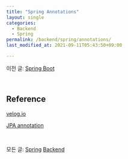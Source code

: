 ```yaml
---
title: "Spring Annotations"
layout: single
categories:
  - Backend
  - Spring
permalink: /backend/spring/annotations/
last_modified_at: 2021-09-11T05:43:50+09:00

---
```


이전 글: [Spring Boot](/backend/spring/springboot/)

<br>

## Reference

[velog.io](https://velog.io/@gillog/Spring-Annotation-정리)

[JPA annotation](https://private-space.tistory.com/84)

<br>

모든 글: [Spring](/backend/spring/) [Backend](/backend/)
